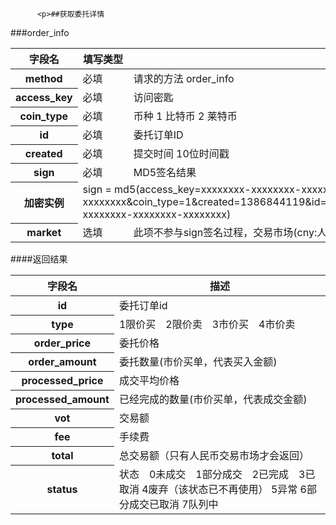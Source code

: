 
          <p>##获取委托详情
###order_info</p>
<table>
    <thead>
    <tr>
        <th>字段名</th>
        <th>填写类型</th>
        <th>描述</th>
    </tr>
    </thead>
    <tbody>
    <tr>
        <th>method</th>
        <td>必填</td>
        <td>请求的方法 order_info</td>
    </tr>
    <tr>
        <th>access_key</th>
        <td>必填</td>
        <td>访问密匙</td>
    </tr>
    <tr>
        <th>coin_type</th>
        <td>必填</td>
        <td>币种 1 比特币 2 莱特币</td>
    </tr>
    <tr>
        <th>id</th>
        <td>必填</td>
        <td>委托订单ID</td>
    </tr>
    <tr>
        <th>created</th>
        <td>必填</td>
        <td>提交时间 10位时间戳</td>
    </tr>
    <tr>
        <th>sign</th>
        <td>必填</td>
        <td>MD5签名结果</td>
    </tr>
    <tr>
        <th>加密实例</th>
        <td colspan="2">sign =
            md5(access_key=xxxxxxxx-xxxxxxxx-xxxxxxxx-xxxxxxxx&amp;coin_type=1&amp;created=1386844119&amp;id=2&amp;method=order_info&amp;secret_key=xxxxxxxx-xxxxxxxx-xxxxxxxx-xxxxxxxx)
        </td>
    </tr>
    <tr>
        <th>market</th>
        <td>选填</td>
        <td>此项不参与sign签名过程，交易市场(cny:人民币交易市场，usd:美元交易市场，默认是cny)</td>
    </tr>
    </tbody>
</table>
####返回结果
<table>
    <thead>
    <tr>
        <th>字段名</th>
        <th>描述</th>
    </tr>
    </thead>
    <tbody>
    <tr>
        <th>id</th>
        <td>委托订单id</td>
    </tr>
    <tr>
        <th>type</th>
        <td>1限价买　2限价卖　3市价买　4市价卖</td>
    </tr>
    <tr>
        <th>order_price</th>
        <td>委托价格</td>
    </tr>
    <tr>
        <th>order_amount</th>
        <td>委托数量(市价买单，代表买入金额)</td>
    </tr>
    <tr>
        <th>processed_price</th>
        <td>成交平均价格</td>
    </tr>
    <tr>
        <th>processed_amount</th>
        <td>已经完成的数量(市价买单，代表成交金额)</td>
    </tr>
    <tr>
        <th>vot</th>
        <td>交易额</td>
    </tr>
    <tr>
        <th>fee</th>
        <td>手续费</td>
    </tr>
    <tr>
        <th>total</th>
        <td>总交易额（只有人民币交易市场才会返回）</td>
    </tr>
    <tr>
        <th>status</th>
        <td>状态　0未成交　1部分成交　2已完成　3已取消  4废弃（该状态已不再使用） 5异常 6部分成交已取消 7队列中</td>
    </tr>
    </tbody>
</table>

        